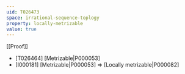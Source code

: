 ```yaml
---
uid: T026473
space: irrational-sequence-toplogy
property: locally-metrizable
value: true
---
```

[[Proof]]

* [T026464] [Metrizable|P000053]
* [I000181] [Metrizable|P000053] => [Locally metrizable|P000082]

